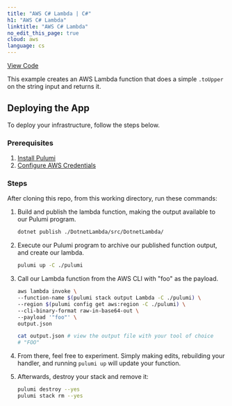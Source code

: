 ```yaml
---
title: "AWS C# Lambda | C#"
h1: "AWS C# Lambda"
linktitle: "AWS C# Lambda"
no_edit_this_page: true
cloud: aws
language: cs
---
```


<!-- WARNING: this page was generated by a tool. Do not edit it by hand. -->
<!-- To change it, please see https://github.com/pulumi/docs/tree/master/tools/mktutorial. -->

<p class="mb-4 flex">
    <a class="flex flex-wrap items-center rounded text-xs text-white bg-blue-600 border-2 border-blue-600 px-2 mr-2 whitespace-no-wrap hover:text-white" style="height: 32px" href="https://github.com/pulumi/examples/tree/master/aws-cs-lambda" target="_blank">
        <span><i class="fab fa-github pr-2"></i> View Code</span>
    </a>
</p>

This example creates an AWS Lambda function that does a simple `.toUpper` on the string input and returns it. 

## Deploying the App

To deploy your infrastructure, follow the steps below.

### Prerequisites

1. [Install Pulumi](https://www.pulumi.com/docs/get-started/install/)
2. [Configure AWS Credentials](https://www.pulumi.com/docs/intro/cloud-providers/aws/setup/)

### Steps

After cloning this repo, from this working directory, run these commands:

1. Build and publish the lambda function, making the output available to our Pulumi program. 

    ```bash
    dotnet publish ./DotnetLambda/src/DotnetLambda/
    ```

2. Execute our Pulumi program to archive our published function output, and create our lambda. 

    ```bash
    pulumi up -C ./pulumi
    ```

3. Call our Lambda function from the AWS CLI with "foo" as the payload.

    ```bash
    aws lambda invoke \
    --function-name $(pulumi stack output Lambda -C ./pulumi) \
    --region $(pulumi config get aws:region -C ./pulumi) \
    --cli-binary-format raw-in-base64-out \
    --payload '"foo"' \
    output.json

    cat output.json # view the output file with your tool of choice
    # "FOO"
    ```

6. From there, feel free to experiment. Simply making edits, rebuilding your handler, and running `pulumi up` will update your function.

7. Afterwards, destroy your stack and remove it:

    ```bash
    pulumi destroy --yes
    pulumi stack rm --yes
    ```

